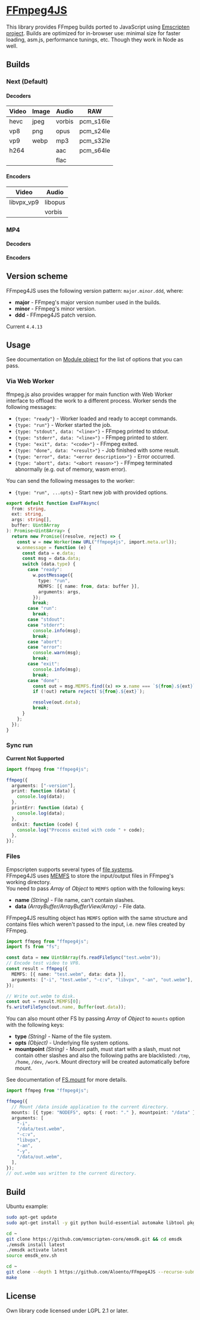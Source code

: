 # [FFmpeg4JS](https://www.npmjs.com/package/ffmpeg4js)

This library provides FFmpeg builds ported to JavaScript using [Emscripten project](https://github.com/emscripten-core/emscripten). Builds are optimized for in-browser use: minimal size for faster loading, asm.js, performance tunings, etc. Though they work in Node as well.

## Builds

### Next (Default)

#### Decoders

| Video | Image | Audio  | RAW       |
| ----- | ----- | ------ | --------- |
| hevc  | jpeg  | vorbis | pcm_s16le |
| vp8   | png   | opus   | pcm_s24le |
| vp9   | webp  | mp3    | pcm_s32le |
| h264  |       | aac    | pcm_s64le |
|       |       | flac   |           |

#### Encoders

| Video      | Audio   |
| ---------- | ------- |
| libvpx_vp9 | libopus |
|            | vorbis  |

### MP4

#### Decoders

#### Encoders

## Version scheme

FFmpeg4JS uses the following version pattern: `major.minor.ddd`, where:

- **major** - FFmpeg's major version number used in the builds.
- **minor** - FFmpeg's minor version.
- **ddd** - FFmpeg4JS patch version.

Current `4.4.13`

## Usage

See documentation on [Module object](https://emscripten.org/docs/api_reference/module.html#affecting-execution) for the list of options that you can pass.

### Via Web Worker

ffmpeg.js also provides wrapper for main function with Web Worker interface to offload the work to a different process. Worker sends the following messages:

- `{type: "ready"}` - Worker loaded and ready to accept commands.
- `{type: "run"}` - Worker started the job.
- `{type: "stdout", data: "<line>"}` - FFmpeg printed to stdout.
- `{type: "stderr", data: "<line>"}` - FFmpeg printed to stderr.
- `{type: "exit", data: "<code>"}` - FFmpeg exited.
- `{type: "done", data: "<result>"}` - Job finished with some result.
- `{type: "error", data: "<error description>"}` - Error occurred.
- `{type: "abort", data: "<abort reason>"}` - FFmpeg terminated abnormally (e.g. out of memory, wasm error).

You can send the following messages to the worker:

- `{type: "run", ...opts}` - Start new job with provided options.

```ts
export default function ExeFFAsync(
  from: string,
  ext: string,
  args: string[],
  buffer: Uint8Array
): Promise<Uint8Array> {
  return new Promise((resolve, reject) => {
    const w = new Worker(new URL("ffmpeg4js", import.meta.url));
    w.onmessage = function (e) {
      const data = e.data;
      const msg = data.data;
      switch (data.type) {
        case "ready":
          w.postMessage({
            type: "run",
            MEMFS: [{ name: from, data: buffer }],
            arguments: args,
          });
          break;
        case "run":
          break;
        case "stdout":
        case "stderr":
          console.info(msg);
          break;
        case "abort":
        case "error":
          console.warn(msg);
          break;
        case "exit":
          console.info(msg);
          break;
        case "done":
          const out = msg.MEMFS.find((x) => x.name === `${from}.${ext}`);
          if (!out) return reject(`${from}.${ext}`);

          resolve(out.data);
          break;
      }
    };
  });
}
```

### Sync run

**Current Not Supported**

```ts
import ffmpeg from "ffmpeg4js";

ffmpeg({
  arguments: ["-version"],
  print: function (data) {
    console.log(data);
  },
  printErr: function (data) {
    console.log(data);
  },
  onExit: function (code) {
    console.log("Process exited with code " + code);
  },
});
```

### Files

Empscripten supports several types of [file systems](https://emscripten.org/docs/api_reference/Filesystem-API.html#file-systems).  
FFmpeg4JS uses [MEMFS](https://emscripten.org/docs/api_reference/Filesystem-API.html#memfs) to store the input/output files in FFmpeg's working directory.  
You need to pass _Array_ of _Object_ to `MEMFS` option with the following keys:

- **name** _(String)_ - File name, can't contain slashes.
- **data** _(ArrayBuffer/ArrayBufferView/Array)_ - File data.

FFmpeg4JS resulting object has `MEMFS` option with the same structure and contains files which weren't passed to the input, i.e. new files created by FFmpeg.

```ts
import ffmpeg from "ffmpeg4js";
import fs from "fs";

const data = new Uint8Array(fs.readFileSync("test.webm"));
// Encode test video to VP8.
const result = ffmpeg({
  MEMFS: [{ name: "test.webm", data: data }],
  arguments: ["-i", "test.webm", "-c:v", "libvpx", "-an", "out.webm"],
});

// Write out.webm to disk.
const out = result.MEMFS[0];
fs.writeFileSync(out.name, Buffer(out.data));
```

You can also mount other FS by passing _Array_ of _Object_ to `mounts` option with the following keys:

- **type** _(String)_ - Name of the file system.
- **opts** _(Object)_ - Underlying file system options.
- **mountpoint** _(String)_ - Mount path, must start with a slash, must not contain other slashes and also the following paths are blacklisted: `/tmp`, `/home`, `/dev`, `/work`. Mount directory will be created automatically before mount.

See documentation of [FS.mount](https://emscripten.org/docs/api_reference/Filesystem-API.html#FS.mount) for more details.

```ts
import ffmpeg from "ffmpeg4js";

ffmpeg({
  // Mount /data inside application to the current directory.
  mounts: [{ type: "NODEFS", opts: { root: "." }, mountpoint: "/data" }],
  arguments: [
    "-i",
    "/data/test.webm",
    "-c:v",
    "libvpx",
    "-an",
    "-y",
    "/data/out.webm",
  ],
});
// out.webm was written to the current directory.
```

## Build

Ubuntu example:

```bash
sudo apt-get update
sudo apt-get install -y git python build-essential automake libtool pkg-config

cd ~
git clone https://github.com/emscripten-core/emsdk.git && cd emsdk
./emsdk install latest
./emsdk activate latest
source emsdk_env.sh

cd ~
git clone --depth 1 https://github.com/Aloento/FFmpeg4JS --recurse-submodules && cd FFmpeg4JS
make
```

## License

Own library code licensed under LGPL 2.1 or later.
